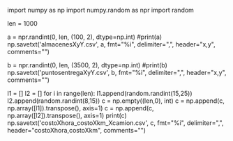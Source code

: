 import numpy as np
import numpy.random as npr
import random

len = 1000

a = npr.randint(0, len, (100, 2), dtype=np.int)
#print(a)
np.savetxt('almacenesXyY.csv', a, fmt="%i", delimiter=",", header="x,y", comments="")

b = npr.randint(0, len, (3500, 2), dtype=np.int)
#print(b)
np.savetxt('puntosentregaXyY.csv', b, fmt="%i", delimiter=",", header="x,y", comments="")

l1 = []
l2 = []
for i in range(len):
    l1.append(random.randint(15,25))
    l2.append(random.randint(8,15))
c = np.empty((len,0), int)
c = np.append(c, np.array([l1]).transpose(), axis=1)
c = np.append(c, np.array([l2]).transpose(), axis=1)
print(c)
np.savetxt('costoXhora_costoXkm_Xcamion.csv', c, fmt="%i", delimiter=",", header="costoXhora,costoXkm", comments="")